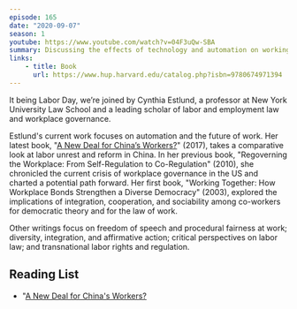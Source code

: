 ```yaml
---
episode: 165
date: "2020-09-07"
season: 1
youtube: https://www.youtube.com/watch?v=04F3uQw-SBA
summary: Discussing the effects of technology and automation on working life
links:
    - title: Book
      url: https://www.hup.harvard.edu/catalog.php?isbn=9780674971394
---
```

It being Labor Day, we’re joined by Cynthia Estlund, a professor at New York University Law School and a leading scholar of labor and employment law and workplace governance.

Estlund's current work focuses on automation and the future of work. Her latest book, "[A New Deal for China’s Workers?][book]" (2017), takes a comparative look at labor unrest and reform in China. In her previous book, "Regoverning the Workplace: From Self-Regulation to Co-Regulation" (2010), she chronicled the current crisis of workplace governance in the US and charted a potential path forward. Her first book, "Working Together: How Workplace Bonds Strengthen a Diverse Democracy" (2003), explored the implications of integration, cooperation, and sociability among co-workers for democratic theory and for the law of work.

Other writings focus on freedom of speech and procedural fairness at work; diversity, integration, and affirmative action; critical perspectives on labor law; and transnational labor rights and regulation.

## Reading List

- "[A New Deal for China's Workers?][book]

[book]: https://www.hup.harvard.edu/catalog.php?isbn=9780674971394
